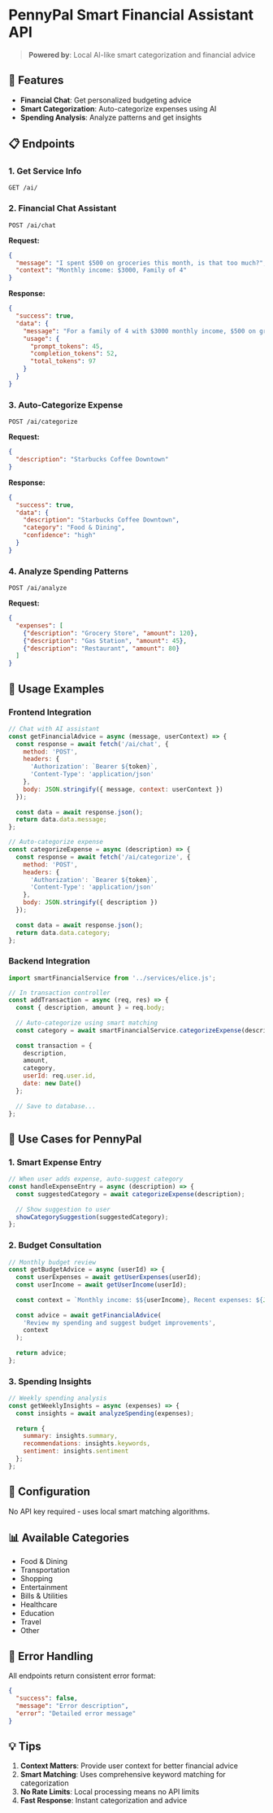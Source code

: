 # PennyPal Smart Financial Assistant API

> **Powered by**: Local AI-like smart categorization and financial advice

## 🎯 Features

- **Financial Chat**: Get personalized budgeting advice
- **Smart Categorization**: Auto-categorize expenses using AI
- **Spending Analysis**: Analyze patterns and get insights

## 📋 Endpoints

### 1. Get Service Info
```
GET /ai/
```

### 2. Financial Chat Assistant
```
POST /ai/chat
```

**Request:**
```json
{
  "message": "I spent $500 on groceries this month, is that too much?",
  "context": "Monthly income: $3000, Family of 4"
}
```

**Response:**
```json
{
  "success": true,
  "data": {
    "message": "For a family of 4 with $3000 monthly income, $500 on groceries (16.7%) is reasonable. The USDA suggests 10-15% for moderate plans, so you're slightly above but not excessive. Consider meal planning and bulk buying to optimize.",
    "usage": {
      "prompt_tokens": 45,
      "completion_tokens": 52,
      "total_tokens": 97
    }
  }
}
```

### 3. Auto-Categorize Expense
```
POST /ai/categorize
```

**Request:**
```json
{
  "description": "Starbucks Coffee Downtown"
}
```

**Response:**
```json
{
  "success": true,
  "data": {
    "description": "Starbucks Coffee Downtown",
    "category": "Food & Dining",
    "confidence": "high"
  }
}
```

### 4. Analyze Spending Patterns
```
POST /ai/analyze
```

**Request:**
```json
{
  "expenses": [
    {"description": "Grocery Store", "amount": 120},
    {"description": "Gas Station", "amount": 45},
    {"description": "Restaurant", "amount": 80}
  ]
}
```

## 🔧 Usage Examples

### Frontend Integration
```javascript
// Chat with AI assistant
const getFinancialAdvice = async (message, userContext) => {
  const response = await fetch('/ai/chat', {
    method: 'POST',
    headers: {
      'Authorization': `Bearer ${token}`,
      'Content-Type': 'application/json'
    },
    body: JSON.stringify({ message, context: userContext })
  });
  
  const data = await response.json();
  return data.data.message;
};

// Auto-categorize expense
const categorizeExpense = async (description) => {
  const response = await fetch('/ai/categorize', {
    method: 'POST',
    headers: {
      'Authorization': `Bearer ${token}`,
      'Content-Type': 'application/json'
    },
    body: JSON.stringify({ description })
  });
  
  const data = await response.json();
  return data.data.category;
};
```

### Backend Integration
```javascript
import smartFinancialService from '../services/elice.js';

// In transaction controller
const addTransaction = async (req, res) => {
  const { description, amount } = req.body;
  
  // Auto-categorize using smart matching
  const category = await smartFinancialService.categorizeExpense(description);
  
  const transaction = {
    description,
    amount,
    category,
    userId: req.user.id,
    date: new Date()
  };
  
  // Save to database...
};
```

## 🎯 Use Cases for PennyPal

### 1. Smart Expense Entry
```javascript
// When user adds expense, auto-suggest category
const handleExpenseEntry = async (description) => {
  const suggestedCategory = await categorizeExpense(description);
  
  // Show suggestion to user
  showCategorySuggestion(suggestedCategory);
};
```

### 2. Budget Consultation
```javascript
// Monthly budget review
const getBudgetAdvice = async (userId) => {
  const userExpenses = await getUserExpenses(userId);
  const userIncome = await getUserIncome(userId);
  
  const context = `Monthly income: $${userIncome}, Recent expenses: ${JSON.stringify(userExpenses)}`;
  
  const advice = await getFinancialAdvice(
    'Review my spending and suggest budget improvements',
    context
  );
  
  return advice;
};
```

### 3. Spending Insights
```javascript
// Weekly spending analysis
const getWeeklyInsights = async (expenses) => {
  const insights = await analyzeSpending(expenses);
  
  return {
    summary: insights.summary,
    recommendations: insights.keywords,
    sentiment: insights.sentiment
  };
};
```

## 🔑 Configuration

No API key required - uses local smart matching algorithms.

## 📊 Available Categories

- Food & Dining
- Transportation  
- Shopping
- Entertainment
- Bills & Utilities
- Healthcare
- Education
- Travel
- Other

## 🚨 Error Handling

All endpoints return consistent error format:
```json
{
  "success": false,
  "message": "Error description",
  "error": "Detailed error message"
}
```

## 💡 Tips

1. **Context Matters**: Provide user context for better financial advice
2. **Smart Matching**: Uses comprehensive keyword matching for categorization
3. **No Rate Limits**: Local processing means no API limits
4. **Fast Response**: Instant categorization and advice